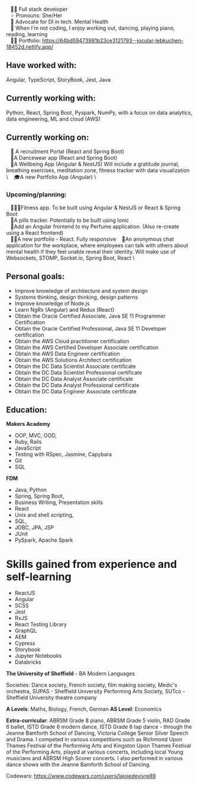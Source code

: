 


&nbsp;&nbsp;&nbsp;👩‍💻&nbsp;Full stack developer \
&nbsp;&nbsp;&nbsp;♀️&nbsp;Pronouns: She/Her  \
&nbsp;&nbsp;&nbsp;💚&nbsp;Advocate for DI in tech. Mental Health \
&nbsp;&nbsp;&nbsp;💃&nbsp;When I'm not coding, I enjoy working out, dancing, playing piano, reading, learning \
&nbsp;&nbsp;&nbsp;🐱‍💻&nbsp;Portfolio: https://64bd59473981b23ce3121793--jocular-lebkuchen-18452d.netlify.app/

## Have worked with:
Angular, TypeScript, StoryBook, Jest, Java
## Currently working with:
Python, React, Spring Boot, Pyspark, NumPy, with a focus on data analytics, data engineering, ML and cloud (AWS)

## Currently working on:

&nbsp;&nbsp;&nbsp;💁 A recruitment Portal (React and Spring Boot) \
&nbsp;&nbsp;&nbsp;💃A Dancewear app (React and Spring Boot) \
&nbsp;&nbsp;&nbsp;🧘A Wellbeing App (Angular & NestJS) Will include a gratitude journal, breathing exercises, meditation zone, fitness tracker with data visualization \ 
&nbsp;&nbsp;&nbsp;🎓A new Portfolio App (Angular) \


### Upcoming/planning:

&nbsp;&nbsp;&nbsp;🏋🏻‍♀️Fitness app. To be built using Angular & NestJS or React & Spring Boot \
&nbsp;&nbsp;&nbsp;💊A pills tracker.  Potentially to be built using Ionic \
&nbsp;&nbsp;&nbsp;🌺Add an Angular frontend to my Perfume application. (Also re-create using a React frontend) \
&nbsp;&nbsp;&nbsp;👩‍🏫A new portfolio - React. Fully responsive
&nbsp;&nbsp;&nbsp;🧠An anonymous chat application for the workplace, where employees can talk with others about mental health if they feel unable reveal their identity. Will make use of Websockets, STOMP, Socket.io, Spring Boot, React \




## Personal goals:

* Improve knowledge of architecture and system design
* Systems thinking, design thinking, design patterns
* Improve knowledge of Node.js
* Learn NgRx (Angular) and Redux (React)
* Obtain the Oracle Certified Associate, Java SE 11 Programmer Certification
* Obtain the Oracle Certified Professional, Java SE 11 Developer certification
* Obtain the AWS Cloud practitioner certification
* Obtain the AWS Certified Developer Associate certification
* Obtain the AWS Data Engineer certification
* Obtain the AWS Solutions Architect certification
* Obtain the DC Data Scientist Associate certificate
* Obtain the DC Data Scientist Professional certificate
* Obtain the DC Data Analyst Associate certificate
* Obtain the DC Data Analyst Professional certificate
* Obtain the DC Data Engineer Associate certificate

## Education:

**Makers Academy**

* OOP, MVC, OOD, 
* Ruby, Rails
* JavaScript
* Testing with RSpec, Jasmine, Capybara
* Git 
* SQL

**FDM**
* Java, Python
* Spring, Spring Boot, 
* Business Writing, Presentation skills
* React
* Unix and shell scripting, 
* SQL, 
* JDBC, JPA, JSP
* JUnit
* PySpark, Apache Spark

# Skills gained from experience and self-learning

* ReactJS
* Angular
* SCSS
* Jest
* RxJS
* React Testing Library
* GraphQL
* AEM
* Cypress
* Storybook
* Jupyter Notebooks
* Databricks


**The University of Sheffield** - BA Modern Languages

Societies: Dance society, French society, film making society, Medic's orchestra, SUPAS - Sheffield University Performing Arts Society, SUTco - Sheffield University 
theatre company

**A Levels**: Maths, Biology, French, German
**AS Level**: Economics

**Extra-curricular**:
ABRSM Grade 8 piano, ABRSM Grade 5 violin, RAD Grade 6 ballet, ISTD Grade 6 modern dance, ISTD Grade 6 tap dance - through the Jeanne Bamforth School of Dancing, Victoria 
College Senior Silver Speech and Drama. I competed in various competitions such as Richmond Upon Thames Festival of the Performing Arts and Kingston Upon Thames Festival of
the Performing Arts, played at various concerts, including local Young musicians and ABRSM High Scorer concerts. I also performed in various dance shows with the Jeanne Bamforth
School of Dancing.

Codewars: https://www.codewars.com/users/lajoiedevivre89
